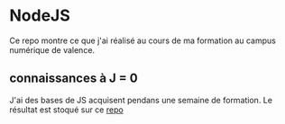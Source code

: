 # NodeJS

Ce repo montre ce que j'ai réalisé au cours de ma formation au campus numérique de valence.

## connaissances à J = 0
J'ai des bases de JS acquisent pendans une semaine de formation.
Le résultat est stoqué sur ce [repo](https://github.com/AugustinPech/JS_formation_campus)